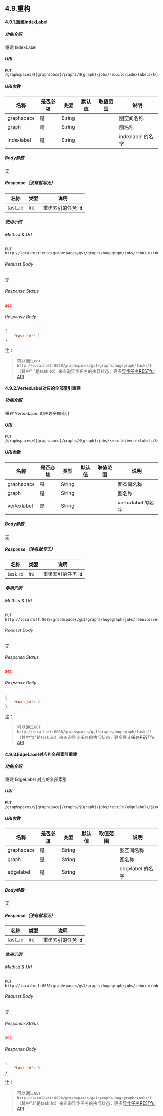 ## 4.9.重构

#### 4.9.1.重建IndexLabel

##### 功能介绍

重建 IndexLabel

##### URI

```
PUT /graphspaces/${graphspace}/graphs/${graph}/jobs/rebuild/indexlabels/${indexlabel}
```


##### URI参数

|  名称   | 是否必填  | 类型  | 默认值 | 取值范围 | 说明  |
|  ----  | ----  | ----  | ----  | ----  | ---- |
| graphspace  | 是 | String  |   |   | 图空间名称  |
| graph  | 是 | String  |   |   | 图名称  |
| indexlabel  | 是 | String  |   |   | indexlabel 的名字  |

##### Body参数

无

##### Response（没有就写无）

|  名称   | 类型 |  说明  |
|  ----  | ---|  ----  |
| task_id  |Int| 重建索引的任务 id |

##### 使用示例


###### Method & Url

```
PUT http://localhost:8080/graphspaces/gs1/graphs/hugegraph/jobs/rebuild/indexlabels/personByCity
```


###### Request Body

无

###### Response Status

```json
202
```


###### Response Body

```json
{
    "task_id": 1
}
```

注：

> 可以通过`GET http://localhost:8080/graphspaces/gs1/graphs/hugegraph/tasks/1`（其中"1"是task_id）来查询异步任务的执行状态，更多[异步任务RESTful API](task.md)

#### 4.9.2.VertexLabel对应的全部索引重建

##### 功能介绍

重建 VertexLabel 对应的全部索引

##### URI

```
PUT /graphspaces/${graphspace}/graphs/${graph}/jobs/rebuild/vertexlabels/${vertexlabel}
```

##### URI参数

|  名称   | 是否必填  | 类型  | 默认值 | 取值范围 | 说明  |
|  ----  | ----  | ----  | ----  | ----  | ---- |
| graphspace  | 是 | String  |   |   | 图空间名称  |
| graph  | 是 | String  |   |   | 图名称  |
| vertexlabel  | 是 | String  |   |   | vertexlabel 的名字  |

##### Body参数

无

##### Response（没有就写无）

|  名称   | 类型 |  说明  |
|  ----  | ---|  ----  |
| task_id  |Int| 重建索引的任务 id |

##### 使用示例

###### Method & Url

```
PUT http://localhost:8080/graphspaces/gs1/graphs/hugegraph/jobs/rebuild/vertexlabel/person
```


###### Request Body

无

###### Response Status

```json
202
```


###### Response Body

```json
{
    "task_id": 2
}
```

注：

> 可以通过`GET http://localhost:8080/graphspaces/gs1/graphs/hugegraph/tasks/2`（其中"2"是task_id）来查询异步任务的执行状态，更多[异步任务RESTful API](task.md)

#### 4.9.3.EdgeLabel对应的全部索引重建

##### 功能介绍

重建 EdgeLabel 对应的全部索引

##### URI

```
PUT /graphspaces/${graphspace}/graphs/${graph}/jobs/rebuild/edgelabels/${edgelabel}
```

##### URI参数

|  名称   | 是否必填  | 类型  | 默认值 | 取值范围 | 说明  |
|  ----  | ----  | ----  | ----  | ----  | ---- |
| graphspace  | 是 | String  |   |   | 图空间名称  |
| graph  | 是 | String  |   |   | 图名称  |
| edgelabel  | 是 | String  |   |   | edgelabel 的名字  |

##### Body参数

无

##### Response（没有就写无）

|  名称   | 类型 |  说明  |
|  ----  | ---|  ----  |
| task_id  |Int| 重建索引的任务 id |

##### 使用示例

###### Method & Url

```
PUT http://localhost:8080/graphspaces/gs1/graphs/hugegraph/jobs/rebuild/edgelabels/created
```


###### Request Body

无

###### Response Status

```json
202
```


###### Response Body

```json
{
    "task_id": 3
}
```

注：

> 可以通过`GET http://localhost:8080/graphspaces/gs1/graphs/hugegraph/tasks/3`（其中"3"是task_id）来查询异步任务的执行状态，更多[异步任务RESTful API](task.md)
